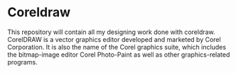 # Coreldraw
This repository will contain all my designing work done with coreldraw.
CorelDRAW is a vector graphics editor developed and marketed by Corel Corporation. It is also the name of the Corel graphics suite, which includes the bitmap-image editor Corel Photo-Paint as well as other graphics-related programs.
